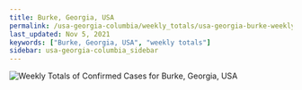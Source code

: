 ```yaml
---
title: Burke, Georgia, USA
permalink: /usa-georgia-columbia/weekly_totals/usa-georgia-burke-weekly_totals.html
last_updated: Nov 5, 2021
keywords: ["Burke, Georgia, USA", "weekly totals"]
sidebar: usa-georgia-columbia_sidebar
---
```


![Weekly Totals of Confirmed Cases for Burke, Georgia, USA](/covid_tracker/images/graphs/usa-georgia-burke-weekly_totals_graph.png)
